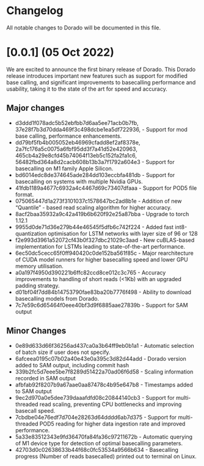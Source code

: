 # Changelog

All notable changes to Dorado will be documented in this file.

# [0.0.1] (05 Oct 2022)

We are excited to announce the first binary release of Dorado. This Dorado release introduces important new features such as support for modified base calling, and significant improvements to basecalling performance and usability, taking it to the state of the art for speed and accuracy.

## Major changes
* d3ddd1f078adc5b52ebfbb7d6aa5ee71acb0b7fb, 37e28f7b3d70dda469f3c498dcbe1ea5df722936, - Support for mod base calling, performance enhancements.
* dd79bf5fb4b005052eb46969cfadd8ef2af8378e, 2a7fc176a5c0075a6fbf95dd3f7a41d52e420963, 465cb4a29e8cfd45b74064f13eb5c152fa2fa1c6, 56482fbd364a8d2cacb608b13b3a7f1792a604e3 -  Support for basecalling on M1 family Apple Silicon.
* bd6014edc8de374645ade284dd103eccbfa481db - Support for basecalling on systems with multiple Nvidia GPUs.
* 41fdb1189a4677c6932a4c4467d69c73407dfaaa - Support for POD5 file format.
* 075065447d1a273f3101037c1578647bc2ad8b1e - Addition of new “Quantile” - based read scaling algorithm for higher accuracy.
* 8acf2baa35932a9c42a419b6b620f92e25a87bba - Upgrade to torch 1.12.1
* 9955d0de71d36e279b44e46545f5dfb6c742f224 - Added fast int8-quantization optimisation for LSTM networks with layer size of 96 or 128
* f2e993d3961a52072cf43b0f327dbc21029c3aad - New cuBLAS-based implementation for LSTMs leading to state-of-the-art performance.
* 6ec50dc5cecc65f0ff940420c0de152ba561f85c - Major rearchitecture of CUDA model runners for  higher basecalling speed and lower GPU memory utilisation.
* a0a197f4950d390221b6ffc82ccd8ce012c3c765 - Accuracy improvements to handling of short reads (<1Kb) with an upgraded padding strategy.
* d01bf04f7dd84b14753790fae83ba20b7776f498 - Ability to download basecalling models from Dorado.
* 7c7e59c6d65464f0eee40bf3d9f6885aae27839b - Support for SAM output

## Minor Changes
* 0e89d633d66f36256ad437ca0a3b64ff9eb0b1a1 - Automatic selection of batch size if user does not specify.
* 6afceea0195c07b02a40e43e0a395c3d82d44add - Dorado version added to SAM output, including commit hash
* 339b2fc5d7eee5be7f8289d51422a70ad06f6d58 - Scaling information recorded in SAM output
* afbfab92f8207b9a67aae0aa87478c4b95e647b8 - Timestamps added to SAM output
* 9ec2d970a0e5dee739daaafdfd08c20844140cb3 - Support for multi-threaded read scaling,  preventing CPU bottlenecks and improving basecall speed.
* 7cbdbe04e76edf7d704e28263d64dddd6ab7d375 - Support for multi-threaded POD5 reading for higher data ingestion rate and improved performance.
* 5a33e83512343e9fd36470fa84fa36c97211672b - Automatic querying of M1 device type for detection of optimal basecalling parameters.
* 42703d0c02638633b44f68c0fc53534a9566b634 - Basecalling progress  (Number of reads basecalled) printed out to terminal on Linux.

